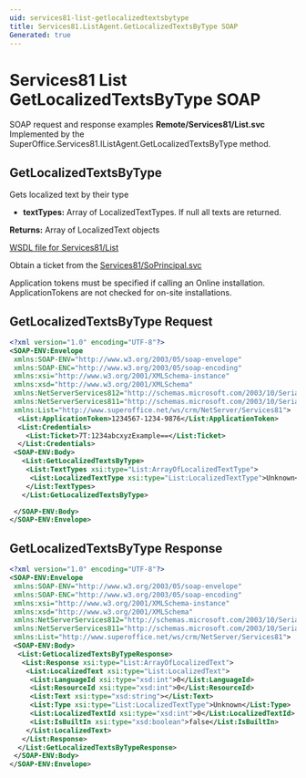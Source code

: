 ```yaml
---
uid: services81-list-getlocalizedtextsbytype
title: Services81.ListAgent.GetLocalizedTextsByType SOAP
Generated: true
---
```


# Services81 List GetLocalizedTextsByType SOAP

SOAP request and response examples **Remote/Services81/List.svc**
Implemented by the <see cref="M:SuperOffice.Services81.IListAgent.GetLocalizedTextsByType">SuperOffice.Services81.IListAgent.GetLocalizedTextsByType</see> method.

## GetLocalizedTextsByType

Gets localized text by their type

* **textTypes:** Array of LocalizedTextTypes. If null all texts are returned.

**Returns:** Array of LocalizedText objects


[WSDL file for Services81/List](../Services81-List.md)

Obtain a ticket from the [Services81/SoPrincipal.svc](../SoPrincipal/SoPrincipal.md)

Application tokens must be specified if calling an Online installation. ApplicationTokens are not checked for on-site installations.

## GetLocalizedTextsByType Request

```xml
<?xml version="1.0" encoding="UTF-8"?>
<SOAP-ENV:Envelope
 xmlns:SOAP-ENV="http://www.w3.org/2003/05/soap-envelope"
 xmlns:SOAP-ENC="http://www.w3.org/2003/05/soap-encoding"
 xmlns:xsi="http://www.w3.org/2001/XMLSchema-instance"
 xmlns:xsd="http://www.w3.org/2001/XMLSchema"
 xmlns:NetServerServices812="http://schemas.microsoft.com/2003/10/Serialization/Arrays"
 xmlns:NetServerServices811="http://schemas.microsoft.com/2003/10/Serialization/"
 xmlns:List="http://www.superoffice.net/ws/crm/NetServer/Services81">
  <List:ApplicationToken>1234567-1234-9876</List:ApplicationToken>
  <List:Credentials>
    <List:Ticket>7T:1234abcxyzExample==</List:Ticket>
  </List:Credentials>
 <SOAP-ENV:Body>
   <List:GetLocalizedTextsByType>
    <List:TextTypes xsi:type="List:ArrayOfLocalizedTextType">
     <List:LocalizedTextType xsi:type="List:LocalizedTextType">Unknown</List:LocalizedTextType>
    </List:TextTypes>
   </List:GetLocalizedTextsByType>

 </SOAP-ENV:Body>
</SOAP-ENV:Envelope>

```


## GetLocalizedTextsByType Response

```xml
<?xml version="1.0" encoding="UTF-8"?>
<SOAP-ENV:Envelope
 xmlns:SOAP-ENV="http://www.w3.org/2003/05/soap-envelope"
 xmlns:SOAP-ENC="http://www.w3.org/2003/05/soap-encoding"
 xmlns:xsi="http://www.w3.org/2001/XMLSchema-instance"
 xmlns:xsd="http://www.w3.org/2001/XMLSchema"
 xmlns:NetServerServices812="http://schemas.microsoft.com/2003/10/Serialization/Arrays"
 xmlns:NetServerServices811="http://schemas.microsoft.com/2003/10/Serialization/"
 xmlns:List="http://www.superoffice.net/ws/crm/NetServer/Services81">
 <SOAP-ENV:Body>
  <List:GetLocalizedTextsByTypeResponse>
   <List:Response xsi:type="List:ArrayOfLocalizedText">
    <List:LocalizedText xsi:type="List:LocalizedText">
     <List:LanguageId xsi:type="xsd:int">0</List:LanguageId>
     <List:ResourceId xsi:type="xsd:int">0</List:ResourceId>
     <List:Text xsi:type="xsd:string"></List:Text>
     <List:Type xsi:type="List:LocalizedTextType">Unknown</List:Type>
     <List:LocalizedTextId xsi:type="xsd:int">0</List:LocalizedTextId>
     <List:IsBuiltIn xsi:type="xsd:boolean">false</List:IsBuiltIn>
    </List:LocalizedText>
   </List:Response>
  </List:GetLocalizedTextsByTypeResponse>
 </SOAP-ENV:Body>
</SOAP-ENV:Envelope>

```

